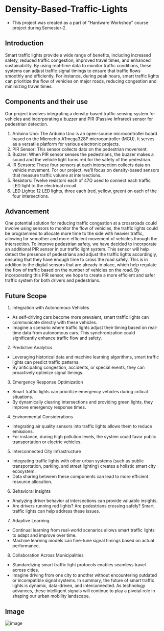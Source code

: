 # Density-Based-Traffic-Lights
- This project was created as a part of "Hardware Workshop" course project during Semester-2.
## Introduction
Smart traffic lights provide a wide range of benefits, including increased safety, reduced traffic congestion, improved travel times, and enhanced sustainability. By using real-time data to monitor traffic conditions, these systems can adjust traffic signal timings to ensure that traffic flows smoothly and efficiently. For instance, during peak hours, smart traffic lights can prioritize the flow of vehicles on major roads, reducing congestion and minimizing travel times.
## Components and their use
Our project involves integrating a density-based traffic sensing system for vehicles and incorporating a buzzer and PIR (Passive Infrared) sensor for pedestrian detection.
1. Arduino Uno: The Arduino Uno is an open-source microcontroller board based on the Microchip ATmega328P microcontroller (MCU). It serves as a versatile platform for various electronic projects.
2. PIR Sensor: This sensor collects data on the pedestrian movement.
3. Buzzer: When PIR sensor senses the pedestrians, the buzzer makes a sound and the vehicle light turns red for the safety of the pedestrian.
4. IR Sensors: These four sensors at each intersection collects data on vehicle movement. For our project, we’ll focus on density-based sensors that measure traffic volume at intersections.
5. Resistors: Twelve resistors each of 47Ω used to connect each traffic LED light to the electrical circuit.
6. LED Lights: 12 LED lights, three each (red, yellow, green) on each of the four intersections.
## Advancement
One potential solution for reducing traffic congestion at a crossroads could involve using sensors to monitor the flow of vehicles, the traffic lights could be programmed to allocate more time to the side with heavier traffic, allowing for smoother and more efficient movement of vehicles through the intersection. To improve pedestrian safety, we have decided to incorporate an additional PIR sensor in our traffic light system. This sensor will help detect the presence of pedestrians and adjust the traffic lights accordingly, ensuring that they have enough time to cross the road safely. This is in addition to the digital sensors that are already in place, which help regulate the flow of traffic based on the number of vehicles on the road. By incorporating this PIR sensor, we hope to create a more efficient and safer traffic system for both drivers and pedestrians.
## Future Scope
1. Integration with Autonomous Vehicles
- As self-driving cars become more prevalent, smart traffic lights can communicate directly with these vehicles.
- Imagine a scenario where traffic lights adjust their timing based on real-time data from autonomous cars. This synchronization could significantly enhance traffic flow and safety.
2. Predictive Analytics
- Leveraging historical data and machine learning algorithms, smart traffic lights can predict traffic patterns.
- By anticipating congestion, accidents, or special events, they can proactively optimize signal timings.
3. Emergency Response Optimization
- Smart traffic lights can prioritize emergency vehicles during critical situations.
- By dynamically clearing intersections and providing green lights, they improve emergency response times.
4. Environmental Considerations
- Integrating air quality sensors into traffic lights allows 
them to reduce emissions.
- For instance, during high pollution levels, the system could favor public transportation or electric vehicles.
5. Interconnected City Infrastructure
- Integrating traffic lights with other urban systems (such as public transportation, parking, and street lighting) creates a holistic smart city ecosystem.
- Data sharing between these components can lead to more efficient resource allocation.
6. Behavioral Insights
- Analyzing driver behavior at intersections can provide valuable insights.
- Are drivers running red lights? Are pedestrians crossing safely? Smart traffic lights can help address these issues.
7. Adaptive Learning
- Continual learning from real-world scenarios allows smart traffic lights to adapt and improve over time.
- Machine learning models can fine-tune signal timings based on actual performance.
8. Collaboration Across Municipalities
- Standardizing smart traffic light protocols enables seamless travel across cities.
- Imagine driving from one city to another without encountering outdated or incompatible signal systems.
In summary, the future of smart traffic lights is dynamic, data-driven, and interconnected. As technology advances, these intelligent signals will continue to play a pivotal role in shaping our urban mobility landscape.
## Image
![image](https://github.com/NiharikaSaxena18/Density-Based-Traffic-Lights/assets/145530524/cce8d245-72c0-4c75-b992-89d3a28fe47c)
